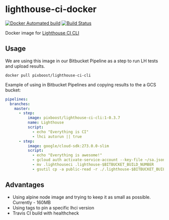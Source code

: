 # lighthouse-ci-docker

[![Docker Automated build](https://img.shields.io/docker/automated/pixboost/lighthouse-ci-cli.svg)](https://hub.docker.com/r/pixboost/lighthouse-ci-cli/)
[![Build Status](https://travis-ci.org/Pixboost/lighthouse-ci-docker.svg?branch=master)](https://travis-ci.org/Pixboost/lighthouse-ci-docker)

Docker image for [Lighthouse CI CLI](https://github.com/GoogleChrome/lighthouse-ci)

## Usage

We are using this image in our Bitbucket Pipeline as a step to run LH tests and upload results.

```shell script
docker pull pixboost/lighthouse-ci-cli
```

Example of using in Bitbucket Pipelines and copying results to the a GCS bucket:

```yaml
pipelines:
  branches:
    master:
      - step:
          image: pixboost/lighthouse-ci-cli:1-0.3.7
          name: Lighthouse
          script:
            - echo "Everything is CI"
            - lhci autorun || true
      - step:
          image: google/cloud-sdk:273.0.0-slim
          script:
            - echo "Everything is awesome!"
            - gcloud auth activate-service-account --key-file ~/sa.json
            - mv .lighthouseci .lighthouse-$BITBUCKET_BUILD_NUMBER
            - gsutil cp -a public-read -r ./.lighthouse-$BITBUCKET_BUILD_NUMBER gs://<YOUR_BUCKET_WITH_RESULTS>
```

## Advantages

* Using alpine node image and trying to keep it as small as possible. Currently - 160MB
* Using tags to pin a specific lhci version
* Travis CI build with healthcheck